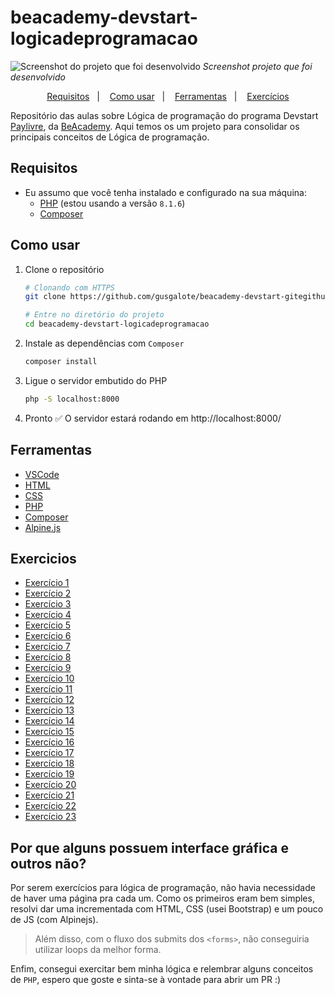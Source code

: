 # beacademy-devstart-logicadeprogramacao

![Screenshot do projeto que foi desenvolvido](https://i.imgur.com/T3a58dY.png)
_Screenshot projeto que foi desenvolvido_

<p align="center">
  <a href="#requisitos">Requisitos</a>&nbsp;&nbsp;&nbsp;|&nbsp;&nbsp;&nbsp;
  <a href="#como-usar">Como usar</a>&nbsp;&nbsp;&nbsp;|&nbsp;&nbsp;&nbsp;
  <a href="#ferramentas">Ferramentas</a>&nbsp;&nbsp;&nbsp;|&nbsp;&nbsp;&nbsp;
  <a href="#exercicios">Exercícios</a>
</p>

Repositório das aulas sobre Lógica de programação do programa Devstart [Paylivre](https://www.paylivre.com/), da [BeAcademy](https://www.beacademy.com.br/).
Aqui temos os um projeto para consolidar os principais conceitos de Lógica de programação.

## Requisitos

- Eu assumo que você tenha instalado e configurado na sua máquina:
  - [PHP](https://www.php.net/) (estou usando a versão `8.1.6`)
  - [Composer](https://getcomposer.org/)

## Como usar

1. Clone o repositório

   ```bash
   # Clonando com HTTPS
   git clone https://github.com/gusgalote/beacademy-devstart-gitegithub.git

   # Entre no diretório do projeto
   cd beacademy-devstart-logicadeprogramacao
   ```

2. Instale as dependências com `Composer`

   ```bash
   composer install
   ```

3. Ligue o servidor embutido do PHP

   ```bash
   php -S localhost:8000
   ```

4. Pronto ✅ O servidor estará rodando em http://localhost:8000/

## Ferramentas

- [VSCode](https://code.visualstudio.com/)
- [HTML](https://developer.mozilla.org/pt-BR/docs/Web/HTML)
- [CSS](https://developer.mozilla.org/pt-BR/docs/Web/CSS)
- [PHP](https://www.php.net/)
- [Composer](https://getcomposer.org/)
- [Alpine.js](https://alpinejs.dev/)

## Exercicios

- [Exercício 1](exercises/exercise-01.php)
- [Exercício 2](exercises/exercise-02.php)
- [Exercício 3](exercises/exercise-03.php)
- [Exercício 4](exercises/exercise-04.php)
- [Exercício 5](exercises/exercise-05.php)
- [Exercício 6](exercises/exercise-06.php)
- [Exercício 7](exercises/exercise-07.php)
- [Exercício 8](exercises/exercise-08.php)
- [Exercício 9](exercises/exercise-09.php)
- [Exercício 10](exercises/exercise-10.php)
- [Exercício 11](exercises/exercise-11.php)
- [Exercício 12](exercises/exercise-12.php)
- [Exercício 13](exercises/exercise-13.php)
- [Exercício 14](exercises/exercise-14.php)
- [Exercício 15](exercises/exercise-15.php)
- [Exercício 16](exercises/exercise-16.php)
- [Exercício 17](exercises/exercise-17.php)
- [Exercício 18](exercises/scripts/exercise-18.php)
- [Exercício 19](exercises/scripts/exercise-19.php)
- [Exercício 20](exercises/scripts/exercise-20.php)
- [Exercício 21](exercises/scripts/exercise-21.php)
- [Exercício 22](exercises/scripts/exercise-22.php)
- [Exercício 23](exercises/scripts/exercise-23.php)

## Por que alguns possuem interface gráfica e outros não?

Por serem exercícios para lógica de programação, não havia necessidade de haver uma página pra cada um. Como os primeiros eram bem simples, resolvi dar uma incrementada com HTML, CSS (usei Bootstrap) e um pouco de JS (com Alpinejs).

> Além disso, com o fluxo dos submits dos `<forms>`, não conseguiria utilizar loops da melhor forma.

Enfim, consegui exercitar bem minha lógica e relembrar alguns conceitos de `PHP`, espero que goste e sinta-se à vontade para abrir um PR :)
